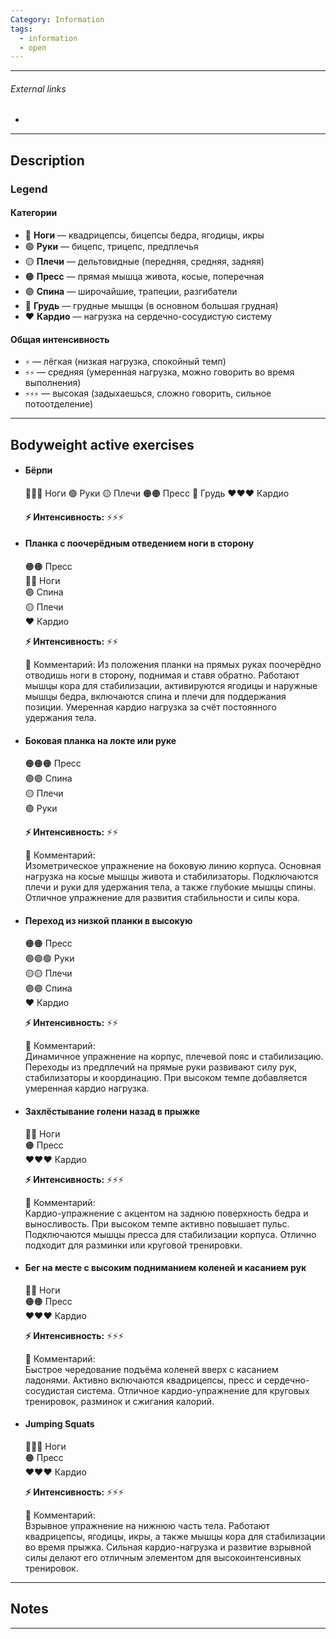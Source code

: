```yaml
---
Category: Information
tags:
  - information
  - open
---
```

---
###### External links
- 
---
## Description
### Legend
#### Категории
- 🔵 **Ноги** — квадрицепсы, бицепсы бедра, ягодицы, икры
- 🟢 **Руки** — бицепс, трицепс, предплечья
- 🟡 **Плечи** — дельтовидные (передняя, средняя, задняя)
- 🟠 **Пресс** — прямая мышца живота, косые, поперечная
- 🟣 **Спина** — широчайшие, трапеции, разгибатели
- 🔴 **Грудь** — грудные мышцы (в основном большая грудная)
- ❤️ **Кардио** — нагрузка на сердечно-сосудистую систему

#### Общая интенсивность
- `⚡` — лёгкая (низкая нагрузка, спокойный темп)
- `⚡⚡` — средняя (умеренная нагрузка, можно говорить во время выполнения)
- `⚡⚡⚡` — высокая (задыхаешься, сложно говорить, сильное потоотделение)

---
## Bodyweight active exercises
- #### Бёрпи
	🔵🔵🔵 Ноги
	🟢 Руки
	🟡 Плечи
	🟠🟠 Пресс
	🔴 Грудь
	❤️❤️❤️ Кардио
	
	**⚡ Интенсивность:** ⚡⚡⚡

- #### Планка с поочерёдным отведением ноги в сторону
	🟠🟠 Пресс  
	🔵🔵 Ноги  
	🟣 Спина  
	🟡 Плечи  
	❤️ Кардио
	
	**⚡ Интенсивность:** ⚡⚡
	
	💬 Комментарий: Из положения планки на прямых руках поочерёдно отводишь ноги в сторону, поднимая и ставя обратно. Работают мышцы кора для стабилизации, активируются ягодицы и наружные мышцы бедра, включаются спина и плечи для поддержания позиции. Умеренная кардио нагрузка за счёт постоянного удержания тела.

- #### Боковая планка на локте или руке
	🟠🟠🟠 Пресс  
	🟣🟣 Спина  
	🟡 Плечи  
	🟢 Руки
	
	**⚡ Интенсивность:** ⚡⚡
	
	💬 Комментарий:  
	Изометрическое упражнение на боковую линию корпуса. Основная нагрузка на косые мышцы живота и стабилизаторы. Подключаются плечи и руки для удержания тела, а также глубокие мышцы спины. Отличное упражнение для развития стабильности и силы кора.

- #### Переход из низкой планки в высокую
	🟠🟠 Пресс  
	🟢🟢🟢 Руки  
	🟡🟡 Плечи  
	🟣🟣 Спина  
	❤️ Кардио
	
	**⚡ Интенсивность:** ⚡⚡
	
	💬 Комментарий:  
	Динамичное упражнение на корпус, плечевой пояс и стабилизацию. Переходы из предплечий на прямые руки развивают силу рук, стабилизаторы и координацию. При высоком темпе добавляется умеренная кардио нагрузка.

- #### Захлёстывание голени назад в прыжке
	🔵🔵 Ноги  
	🟠 Пресс  
	❤️❤️❤️ Кардио
	
	**⚡ Интенсивность:** ⚡⚡⚡
	
	💬 Комментарий:  
	Кардио-упражнение с акцентом на заднюю поверхность бедра и выносливость. При высоком темпе активно повышает пульс. Подключаются мышцы пресса для стабилизации корпуса. Отлично подходит для разминки или круговой тренировки.

- #### Бег на месте с высоким подниманием коленей и касанием рук
	🔵🔵 Ноги  
	🟠🟠 Пресс  
	❤️❤️❤️ Кардио
	
	**⚡ Интенсивность:** ⚡⚡⚡
	
	💬 Комментарий:  
	Быстрое чередование подъёма коленей вверх с касанием ладонями. Активно включаются квадрицепсы, пресс и сердечно-сосудистая система. Отличное кардио-упражнение для круговых тренировок, разминок и сжигания калорий.

- #### Jumping Squats
	🔵🔵🔵 Ноги  
	🟠 Пресс  
	❤️❤️❤️ Кардио
	
	**⚡ Интенсивность:** ⚡⚡⚡
	
	💬 Комментарий:  
	Взрывное упражнение на нижнюю часть тела. Работают квадрицепсы, ягодицы, икры, а также мышцы кора для стабилизации во время прыжка. Сильная кардио-нагрузка и развитие взрывной силы делают его отличным элементом для высокоинтенсивных тренировок.



---
## Notes


---
